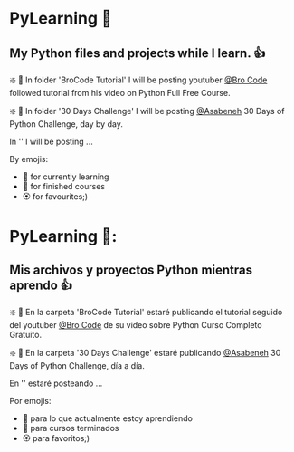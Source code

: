 # PyLearning :dog:
## My Python files and projects while I learn. :+1:

:sparkle: :seedling: In folder 'BroCode Tutorial' I will be posting youtuber [@Bro Code](https://www.youtube.com/@BroCodez) followed tutorial from his video on Python Full Free Course.

:sparkle: :seedling: In folder '30 Days Challenge' I will be posting [@Asabeneh](https://github.com/Asabeneh/30-Days-Of-Python) 30 Days of Python Challenge, day by day.

In '' I will be posting ... 

By emojis: 
- :seedling: for currently learning
- :evergreen_tree: for finished courses
- :rosette: for favourites;)

# PyLearning 🐶:
## Mis archivos y proyectos Python mientras aprendo :+1:

❇️ 🌱 En la carpeta 'BroCode Tutorial' estaré publicando el tutorial seguido del youtuber [@Bro Code](https://www.youtube.com/@BroCodez) de su video sobre Python Curso Completo Gratuito.

❇️ 🌱 En la carpeta '30 Days Challenge' estaré publicando [@Asabeneh](https://github.com/Asabeneh/30-Days-Of-Python) 30 Days of Python Challenge, día a día.

En '' estaré posteando ... 

Por emojis: 
- :seedling: para lo que actualmente estoy aprendiendo
- :evergreen_tree: para cursos terminados
- :rosette: para favoritos;)
